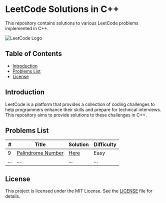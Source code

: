 # LeetCode Solutions in C++

This repository contains solutions to various LeetCode problems implemented in C++.

![LeetCode Logo](https://assets.leetcode.com/static_assets/public/webpack_bundles/images/logo-dark.e99485d9b.svg)

## Table of Contents

- [Introduction](#introduction)
- [Problems List](#problems-list)
- [License](#license)

## Introduction

LeetCode is a platform that provides a collection of coding challenges to help programmers enhance their skills and prepare for technical interviews. This repository aims to provide solutions to these challenges in C++.

## Problems List

| #    | Title                                                          | Solution                                  | Difficulty |
|------|----------------------------------------------------------------|-------------------------------------------|------------|
| 9    | [Palindrome Number](https://leetcode.com/problems/palindrome-number/)    | [Here](./PalindromeNumber_9.cpp)          | Easy       |
| ...  | ...                                                            | ...                                       | ...        |

## License

This project is licensed under the MIT License. See the [LICENSE](./LICENSE) file for details.
